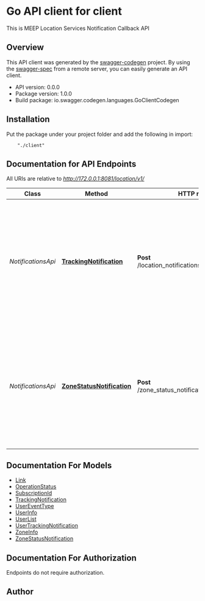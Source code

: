 # Go API client for client

This is MEEP Location Services Notification Callback API

## Overview
This API client was generated by the [swagger-codegen](https://github.com/swagger-api/swagger-codegen) project.  By using the [swagger-spec](https://github.com/swagger-api/swagger-spec) from a remote server, you can easily generate an API client.

- API version: 0.0.0
- Package version: 1.0.0
- Build package: io.swagger.codegen.languages.GoClientCodegen

## Installation
Put the package under your project folder and add the following in import:
```
    "./client"
```

## Documentation for API Endpoints

All URIs are relative to *http://172.0.0.1:8081/location/v1/*

Class | Method | HTTP request | Description
------------ | ------------- | ------------- | -------------
*NotificationsApi* | [**TrackingNotification**](docs/NotificationsApi.md#trackingnotification) | **Post** /location_notifications/{subscriptionId} | This operation is used by the AdvantEDGE Location Service to issue a callback notification towards an ME application with a zonal or user tracking subscription
*NotificationsApi* | [**ZoneStatusNotification**](docs/NotificationsApi.md#zonestatusnotification) | **Post** /zone_status_notifications/{subscriptionId} | This operation is used by the AdvantEDGE Location Service to issue a callback notification towards an ME application with a zone status tracking subscription


## Documentation For Models

 - [Link](docs/Link.md)
 - [OperationStatus](docs/OperationStatus.md)
 - [SubscriptionId](docs/SubscriptionId.md)
 - [TrackingNotification](docs/TrackingNotification.md)
 - [UserEventType](docs/UserEventType.md)
 - [UserInfo](docs/UserInfo.md)
 - [UserList](docs/UserList.md)
 - [UserTrackingNotification](docs/UserTrackingNotification.md)
 - [ZoneInfo](docs/ZoneInfo.md)
 - [ZoneStatusNotification](docs/ZoneStatusNotification.md)


## Documentation For Authorization
 Endpoints do not require authorization.


## Author



